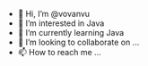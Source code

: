 - 👋 Hi, I’m @vovanvu
- 👀 I’m interested in Java
- 🌱 I’m currently learning Java
- 💞️ I’m looking to collaborate on ...
- 📫 How to reach me ...

<!---
vovanvu/vovanvu is a ✨ special ✨ repository because its `README.md` (this file) appears on your GitHub profile.
You can click the Preview link to take a look at your changes.
--->
